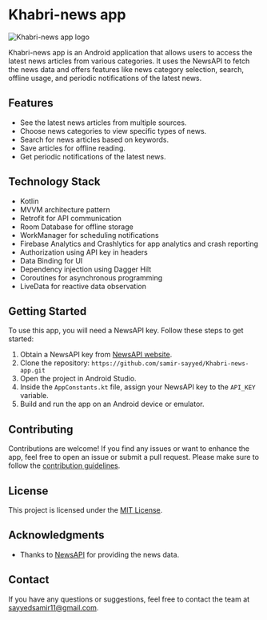 # Khabri-news app

![Khabri-news app logo](link_to_your_logo.png)

Khabri-news app is an Android application that allows users to access the latest news articles from various categories. It uses the NewsAPI to fetch the news data and offers features like news category selection, search, offline usage, and periodic notifications of the latest news.

## Features

- See the latest news articles from multiple sources.
- Choose news categories to view specific types of news.
- Search for news articles based on keywords.
- Save articles for offline reading.
- Get periodic notifications of the latest news.

## Technology Stack

- Kotlin
- MVVM architecture pattern
- Retrofit for API communication
- Room Database for offline storage
- WorkManager for scheduling notifications
- Firebase Analytics and Crashlytics for app analytics and crash reporting
- Authorization using API key in headers
- Data Binding for UI
- Dependency injection using Dagger Hilt
- Coroutines for asynchronous programming
- LiveData for reactive data observation

## Getting Started

To use this app, you will need a NewsAPI key. Follow these steps to get started:

1. Obtain a NewsAPI key from [NewsAPI website](https://newsapi.org/).
2. Clone the repository: `https://github.com/samir-sayyed/Khabri-news-app.git`
3. Open the project in Android Studio.
4. Inside the `AppConstants.kt` file, assign your NewsAPI key to the `API_KEY` variable.
5. Build and run the app on an Android device or emulator.

## Contributing

Contributions are welcome! If you find any issues or want to enhance the app, feel free to open an issue or submit a pull request. Please make sure to follow the [contribution guidelines](link_to_contributing_guidelines.md).

## License

This project is licensed under the [MIT License](link_to_license_file).

## Acknowledgments

- Thanks to [NewsAPI](https://newsapi.org/) for providing the news data.

## Contact

If you have any questions or suggestions, feel free to contact the team at [sayyedsamir11@gmail.com](mailto:sayyedsamir11@gmail.com).

